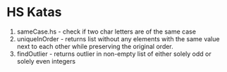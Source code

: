 # HS Katas

1. sameCase.hs - check if two char letters are of the same case
2. uniqueInOrder -  returns list without any elements with the same value next to each other while preserving the original order.
3. findOutlier - returns outlier in non-empty list of either solely odd or solely even integers
